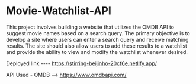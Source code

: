 # Movie-Watchlist-API
This project involves building a website that utilizes the OMDB API to suggest movie names based on a search query. 
The primary objective is to develop a site where users can enter a search query and receive matching results. The site should also allow users to add these results to a watchlist and provide the ability to view and modify the watchlist whenever desired.

Deployed link ----  https://stirring-beijinho-20cf6e.netlify.app/

API Used - OMDB --> https://www.omdbapi.com/

